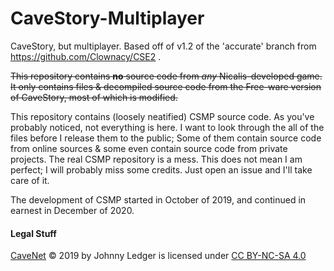 # CaveStory-Multiplayer
CaveStory, but multiplayer. Based off of v1.2 of the 'accurate' branch from https://github.com/Clownacy/CSE2 .

~~This repository contains **no** source code from *any* Nicalis-developed game. It only contains files & decompiled source code from the Free-ware version of CaveStory, most of which is modified.~~

This repository contains (loosely neatified) CSMP source code. As you've probably noticed, not everything is here.
I want to look through the all of the files before I release them to the public; Some of them contain source code from online sources & some even contain source code from private projects. The real CSMP repository is a mess.
This does not mean I am perfect; I will probably miss some credits. Just open an issue and I'll take care of it.

The development of CSMP started in October of 2019, and continued in earnest in December of 2020.

#### Legal Stuff
[CaveNet](https://github.com/ClayHanson/CaveStory-Multiplayer) © 2019 by Johnny Ledger is licensed under [CC BY-NC-SA 4.0](http://creativecommons.org/licenses/by-nc-sa/4.0/?ref=chooser-v1)
